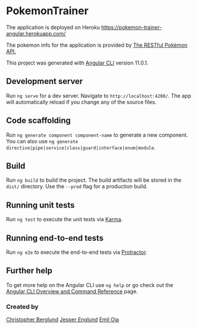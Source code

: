 # PokemonTrainer

The application is deployed on Heroku https://pokemon-trainer-angular.herokuapp.com/

The pokemon info for the application is provided by [The RESTful Pokémon API.](https://pokeapi.co/)

This project was generated with [Angular CLI](https://github.com/angular/angular-cli) version 11.0.1.


## Development server

Run `ng serve` for a dev server. Navigate to `http://localhost:4200/`. The app will automatically reload if you change any of the source files.

## Code scaffolding

Run `ng generate component component-name` to generate a new component. You can also use `ng generate directive|pipe|service|class|guard|interface|enum|module`.

## Build

Run `ng build` to build the project. The build artifacts will be stored in the `dist/` directory. Use the `--prod` flag for a production build.

## Running unit tests

Run `ng test` to execute the unit tests via [Karma](https://karma-runner.github.io).

## Running end-to-end tests

Run `ng e2e` to execute the end-to-end tests via [Protractor](http://www.protractortest.org/).

## Further help

To get more help on the Angular CLI use `ng help` or go check out the [Angular CLI Overview and Command Reference](https://angular.io/cli) page.

### Created by

[Christopher Berglund](https://github.com/cberg9) [Jesper Englund](https://github.com/englundjesper) [Emil Oja](https://github.com/xtrmil)
